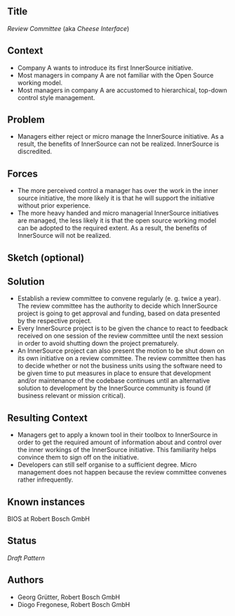 ## Title

_Review Committee_ (aka _Cheese Interface_)

## Context

- Company A wants to introduce its first InnerSource initiative.
- Most managers in company A are not familiar with the Open Source working model.
- Most managers in company A are accustomed to hierarchical, top-down control style management.

## Problem

- Managers either reject or micro manage the InnerSource initiative. As a result, the benefits of InnerSource can not be realized. InnerSource is discredited.

## Forces

- The more perceived control a manager has over the work in the inner source initiative, the more likely it is that he will support the initiative without prior experience.
- The more heavy handed and micro managerial InnerSource initiatives are managed, the less likely it is that the open source working model can be adopted to the required extent. As a result, the benefits of InnerSource will not be realized.

## Sketch (optional)

## Solution

- Establish a review committee to convene regularly (e. g. twice a year). The review committee has the authority to decide which InnerSource project is going to get approval and funding, based on data presented by the respective project.
- Every InnerSource project is to be given the chance to react to feedback received on one session of the review committee until the next session in order to avoid shutting down the project prematurely. 
- An InnerSource project can also present the motion to be shut down on its own initiative on a review committee. The review committee then has to decide whether or not the business units using the software need to be given time to put measures in place to ensure that development and/or maintenance of the codebase continues until an alternative solution to development by the InnerSource community is found (if business relevant or mission critical).

## Resulting Context

- Managers get to apply a known tool in their toolbox to InnerSource in order to get the required amount of information about and control over the inner workings of the InnerSource initiative. This familiarity helps convince them to sign off on the initiative.
- Developers can still self organise to a sufficient degree. Micro management does not happen because the review committee convenes rather infrequently.

## Known instances

BIOS at Robert Bosch GmbH

## Status

_Draft Pattern_

## Authors

- Georg Grütter, Robert Bosch GmbH
- Diogo Fregonese, Robert Bosch GmbH